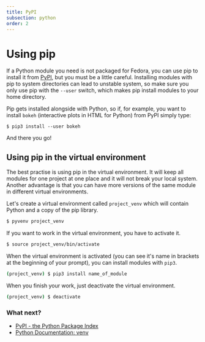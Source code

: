```yaml
---
title: PyPI
subsection: python
order: 2
---
```


# Using pip

If a Python module you need is not packaged for Fedora, you can use pip to install it from [PyPI](https://pypi.python.org/), but you must be a little careful. Installing modules with pip to system directories can lead to unstable system, so make sure you only use pip with the ```--user``` switch, which makes pip install modules to your home directory.

Pip gets installed alongside with Python, so if, for example, you want to install `bokeh` (interactive plots in HTML for Python) from PyPI simply type:

```
$ pip3 install --user bokeh
```

And there you go!

## Using pip in the virtual environment

The best practise is using pip in the virtual environment. It will keep all modules for one project at one place and it will not break your local system. Another advantage is that you can have more versions of the same module in different virtual environments.

Let's create a virtual environment called `project_venv` which will contain Python and a copy of the pip library.

```bash
$ pyvenv project_venv
```

If you want to work in the virtual environment, you have to activate it.

```bash
$ source project_venv/bin/activate
```

When the virtual environment is activated (you can see it's name in brackets at the beginning of your prompt), you can install modules with `pip3`.

```bash
(project_venv) $ pip3 install name_of_module
```

When you finish your work, just deactivate the virtual environment.

```bash
(project_venv) $ deactivate
```

### What next?

 * [PyPI - the Python Package Index](https://pypi.python.org/)
 * [Python Documentation: venv](https://docs.python.org/3/library/venv.html#module-venv)
